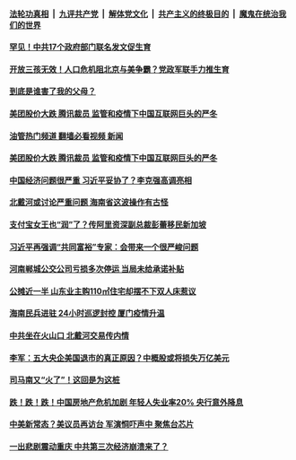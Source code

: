####  [法轮功真相](../../../../basic/blob/master/README.md?t=08171701) &nbsp;|&nbsp; [九评共产党](../../../../9ping.md/blob/master/README.md?t=08171701) &nbsp;|&nbsp; [解体党文化](../../../../jtdwh.md/blob/master/README.md?t=08171701)  &nbsp;|&nbsp; [共产主义的终极目的](../../../../gczydzjmd.md/blob/master/README.md?t=08171701) &nbsp;|&nbsp; [魔鬼在统治我们的世界](../../../../mgztzwmdsj.md/blob/master/README.md?t=08171701) 

#### [罕见！中共17个政府部门联名发文促生育](../pages/soh5/646307.md?t=08171701) 
#### [开放三孩无效！人口危机阻北京与美争霸？党政军联手力推生育](../pages/soh5/646265.md?t=08171701) 
#### [到底是谁害了我的父母？](../pages/soh5/646244.md?t=08171701) 
#### [美团股价大跌 腾讯裁员 监管和疫情下中国互联网巨头的严冬](../pages/soh5/646247.md?t=08171701) 
#### [油管热门频道 翻墙必看视频 新闻](http://45.76.130.85:81/youtube.html?08171701)
#### [美团股价大跌 腾讯裁员 监管和疫情下中国互联网巨头的严冬](../pages/soh5/646247.md?t=08171701) 
#### [中国经济问题很严重  习近平妥协了？李克强高调亮相 ](../pages/soh5/646238.md?t=08171701) 
#### [北戴河或讨论严重问题 海南省这波操作有古怪](../pages/soh5/646118.md?t=08171701) 
#### [支付宝女王也“润”了？传阿里资深副总裁彭蕾移民新加坡](../pages/soh5/646211.md?t=08171701) 
#### [习近平再强调“共同富裕”专家：会带来一个很严峻问题](../pages/soh5/646205.md?t=08171701) 
#### [河南郸城公交公司亏损多次停运 当局未给承诺补贴](../pages/soh5/646202.md?t=08171701) 
#### [公摊近一半 山东业主购110㎡住宅却摆不下双人床惹议](../pages/soh5/646163.md?t=08171701) 
#### [海南民兵进驻  24小时巡逻封控  厦门疫情升温](../pages/soh5/646124.md?t=08171701) 
#### [中共坐在火山口 北戴河交易传内情](../pages/soh5/646016.md?t=08171701) 
#### [李军：五大央企美国退市的真正原因？中概股或将损失万亿美元](../pages/soh5/645953.md?t=08171701) 
#### [司马南又“火了”！这回是为这桩](../pages/soh5/645947.md?t=08171701) 
#### [跌！跌！跌！中国房地产危机加剧 年轻人失业率20%  央行意外降息](../pages/soh5/645941.md?t=08171701) 
#### [中美新常态？美议员再访台 军演恫吓声中 聚焦台芯片](../pages/soh5/645932.md?t=08171701) 
#### [一出悲剧震动重庆 中共第三次经济崩溃来了？](../pages/soh5/645806.md?t=08171701) 
<img src='http://gfw-breaker.win/goodnews/indexes/soh5.md' width='0px' height='0px'/>
